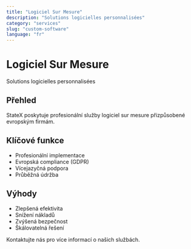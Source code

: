 ```yaml
---
title: "Logiciel Sur Mesure"
description: "Solutions logicielles personnalisées"
category: "services"
slug: "custom-software"
language: "fr"
---
```


# Logiciel Sur Mesure

Solutions logicielles personnalisées

## Přehled

StateX poskytuje profesionální služby logiciel sur mesure přizpůsobené evropským firmám.

## Klíčové funkce

- Profesionální implementace
- Evropská compliance (GDPR)
- Vícejazyčná podpora
- Průběžná údržba

## Výhody

- Zlepšená efektivita
- Snížení nákladů
- Zvýšená bezpečnost
- Škálovatelná řešení

Kontaktujte nás pro více informací o našich službách.